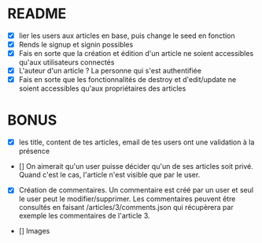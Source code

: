 # README

- [x]  lier les users aux articles en base, puis change le seed en fonction
- [x]  Rends le signup et signin possibles
- [x]  Fais en sorte que la création et édition d'un article ne soient accessibles qu'aux utilisateurs connectés
- [x]  L'auteur d'un article ? La personne qui s'est authentifiée
- [x]  Fais en sorte que les fonctionnalités de destroy et d'edit/update ne soient accessibles qu'aux propriétaires des articles

# BONUS
- [x] les title, content de tes articles, email de tes users ont une validation à la présence
- [] On aimerait qu'un user puisse décider qu'un de ses articles soit privé. Quand c'est le cas, l'article n'est visible que par le user.
- [X] Création de commentaires. Un commentaire est créé par un user et seul le user peut le modifier/supprimer. Les commentaires peuvent être consultés en faisant /articles/3/comments.json qui récupèrera par exemple les commentaires de l'article 3.
- [] Images
